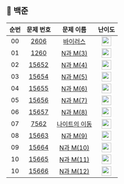 ## 🚩 백준





|          순번          |        문제 번호         |        문제 이름         |         난이도          |
| :-----: | :-----: | :-----: | :-----: |
| 00 | <a href="https://www.acmicpc.net/problem/2606" target="_blank">2606</a> | [바이러스](algorithm/4월/4월-5일) |<img height="25px" width="25px" src="https://static.solved.ac/tier_small/8.svg"/>|
| 01 | <a href="https://www.acmicpc.net/problem/15651" target="_blank">1260</a> | [N과 M(3)](algorithm/6월/6월-30일) | <img height="25px" width="25px" src="https://static.solved.ac/tier_small/8.svg"/> |
|  02  | <a href="https://www.acmicpc.net/problem/15652" target="_blank">15652</a> | [N과 M(4)](algorithm/7월/7월-2일) | <img height="25px" width="25px" src="https://static.solved.ac/tier_small/8.svg"/> |
| 03 | <a href="acmicpc.net/problem/15654" target="_blank">15654</a> | [N과 M(5)](algorithm/7월/7월-3일) | <img height="25px" width="25px" src="https://static.solved.ac/tier_small/8.svg"/> |
|  04  | <a href="https://www.acmicpc.net/problem/15655" target="_blank">15655</a> | [N과 M(6)](algorithm/7월/7월-3일) | <img height="25px" width="25px" src="https://static.solved.ac/tier_small/8.svg"/> |
| 05 | <a href="https://www.acmicpc.net/problem/15656" target="_blank">15656</a> | [N과 M(7)](algorithm/7월/7월-3일) | <img height="25px" width="25px" src="https://static.solved.ac/tier_small/8.svg"/> |
| 06 | <a href="https://www.acmicpc.net/problem/15657" target="_blank">15657</a> | [N과 M(8)](algorithm/7월/7월-3일) | <img height="25px" width="25px" src="https://static.solved.ac/tier_small/8.svg"/> |
| 07 | <a href="https://www.acmicpc.net/problem/7562" target="_blank">7562</a> | [나이트의 이동](algorithm/7월/7월-5일) | <img height="25px" width="25px" src="https://static.solved.ac/tier_small/9.svg"/> |
| 08 | <a href="https://www.acmicpc.net/problem/15663" target="_blank">15663</a> | [N과 M(9)](algorithm/7월/7월-6일) | <img height="25px" width="25px" src="https://static.solved.ac/tier_small/9.svg"/> |
| 09 | <a href="https://www.acmicpc.net/problem/15664" target="_blank">15664</a> | [N과 M(10)](algorithm/7월/7월-7일) | <img height="25px" width="25px" src="https://static.solved.ac/tier_small/9.svg"/> |
| 10 | <a href="https://www.acmicpc.net/problem/15665" target="_blank">15665</a> | [N과 M(11)](algorithm/7월/7월-7일) | <img height="25px" width="25px" src="https://static.solved.ac/tier_small/9.svg"/> |
| 10 | <a href="https://www.acmicpc.net/problem/15666" target="_blank">15666</a> | [N과 M(12)](algorithm/7월/7월-7일) | <img height="25px" width="25px" src="https://static.solved.ac/tier_small/9.svg"/> |

